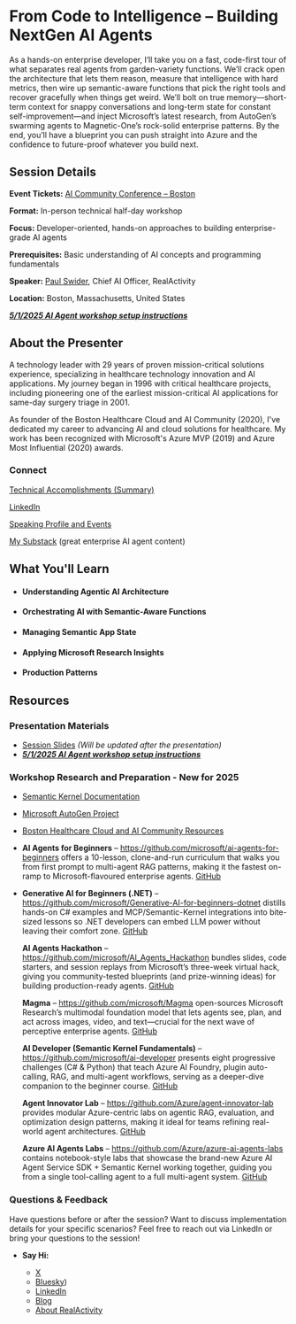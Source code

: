 # From Code to Intelligence – Building NextGen AI Agents

As a hands-on enterprise developer, I’ll take you on a fast, code-first tour of what separates real agents from garden-variety functions. We’ll crack open the architecture that lets them reason, measure that intelligence with hard metrics, then wire up semantic-aware functions that pick the right tools and recover gracefully when things get weird. We’ll bolt on true memory—short-term context for snappy conversations and long-term state for constant self-improvement—and inject Microsoft’s latest research, from AutoGen’s swarming agents to Magnetic-One’s rock-solid enterprise patterns. By the end, you’ll have a blueprint you can push straight into Azure and the confidence to future-proof whatever you build next.

## Session Details
**Event Tickets:** [AI Community Conference – Boston](https://allevents.in/cambridge/ai-community-conference-boston/100001274004524829)

**Format:** In-person technical half-day workshop

**Focus:** Developer-oriented, hands-on approaches to building enterprise-grade AI agents

**Prerequisites:** Basic understanding of AI concepts and programming fundamentals

**Speaker:** [Paul Swider](https://sessionize.com/pswider/), Chief AI Officer, RealActivity

**Location:** Boston, Massachusetts, United States

***[5/1/2025 AI Agent workshop setup instructions](reporundown.md )*** 



## About the Presenter

A technology leader with 29 years of proven mission-critical solutions experience, specializing in healthcare technology innovation and AI applications. My journey began in 1996 with critical healthcare projects, including pioneering one of the earliest mission-critical AI applications for same-day surgery triage in 2001.

As founder of the Boston Healthcare Cloud and AI Community (2020), I've dedicated my career to advancing AI and cloud solutions for healthcare. My work has been recognized with Microsoft's Azure MVP (2019) and Azure Most Influential (2020) awards.

### Connect

[Technical Accomplishments (Summary)](bio.md)

[LinkedIn](https://www.linkedin.com/in/pswider)

[Speaking Profile and Events](https://sessionize.com/pswider/)

[My Substack](https://substack.com/@pauljswider) (great enterprise AI agent content)



## What You'll Learn

- #### Understanding Agentic AI Architecture

- #### Orchestrating AI with Semantic-Aware Functions

- #### Managing Semantic App State

- #### Applying Microsoft Research Insights

- #### Production Patterns



## Resources

### Presentation Materials

- [Session Slides]() *(Will be updated after the presentation)*
- ***[5/1/2025 AI Agent workshop setup instructions](reporundown.md )*** 

### Workshop Research and Preparation - New for 2025

- [Semantic Kernel Documentation](https://learn.microsoft.com/en-us/semantic-kernel/overview/)
- [Microsoft AutoGen Project](https://microsoft.github.io/autogen/)
- [Boston Healthcare Cloud and AI Community Resources]()
- **AI Agents for Beginners** – https://github.com/microsoft/ai-agents-for-beginners offers a 10-lesson, clone-and-run curriculum that walks you from first prompt to multi-agent RAG patterns, making it the fastest on-ramp to Microsoft-flavoured enterprise agents. [GitHub](https://github.com/microsoft/ai-agents-for-beginners/blob/main/README.md)
- **Generative AI for Beginners (.NET)** – https://github.com/microsoft/Generative-AI-for-beginners-dotnet distills hands-on C# examples and MCP/Semantic-Kernel integrations into bite-sized lessons so .NET developers can embed LLM power without leaving their comfort zone. [GitHub](https://github.com/microsoft/Generative-AI-for-beginners-dotnet/blob/main/README.md)

  **AI Agents Hackathon** – https://github.com/microsoft/AI_Agents_Hackathon bundles slides, code starters, and session replays from Microsoft’s three-week virtual hack, giving you community-tested blueprints (and prize-winning ideas) for building production-ready agents. [GitHub](https://github.com/microsoft/AI_Agents_Hackathon/blob/main/README.md)

  **Magma** – https://github.com/microsoft/Magma open-sources Microsoft Research’s multimodal foundation model that lets agents see, plan, and act across images, video, and text—crucial for the next wave of perceptive enterprise agents. [GitHub](https://github.com/microsoft/Magma)

  **AI Developer (Semantic Kernel Fundamentals)** – https://github.com/microsoft/ai-developer presents eight progressive challenges (C# & Python) that teach Azure AI Foundry, plugin auto-calling, RAG, and multi-agent workflows, serving as a deeper-dive companion to the beginner course. [GitHub](https://github.com/microsoft/ai-developer)

  **Agent Innovator Lab** – https://github.com/Azure/agent-innovator-lab provides modular Azure-centric labs on agentic RAG, evaluation, and optimization design patterns, making it ideal for teams refining real-world agent architectures. [GitHub](https://github.com/Azure/agent-innovator-lab)

  **Azure AI Agents Labs** – https://github.com/Azure/azure-ai-agents-labs contains notebook-style labs that showcase the brand-new Azure AI Agent Service SDK + Semantic Kernel working together, guiding you from a single tool-calling agent to a full multi-agent system. [GitHub](https://github.com/Azure/azure-ai-agents-labs)

### Questions & Feedback

Have questions before or after the session? Want to discuss implementation details for your specific scenarios? Feel free to reach out via LinkedIn or bring your questions to the session!

- **Say Hi:**

  - [X](https://www.twitter.com/pswider)
  - [Bluesky](https://bsky.app/profile/paulswider.bsky.social))
  - [LinkedIn](https://www.linkedin.com/in/pswider)
  - [Blog](https://www.paulswider.com)
  - [About RealActivity](https://www.realactivity.ai)